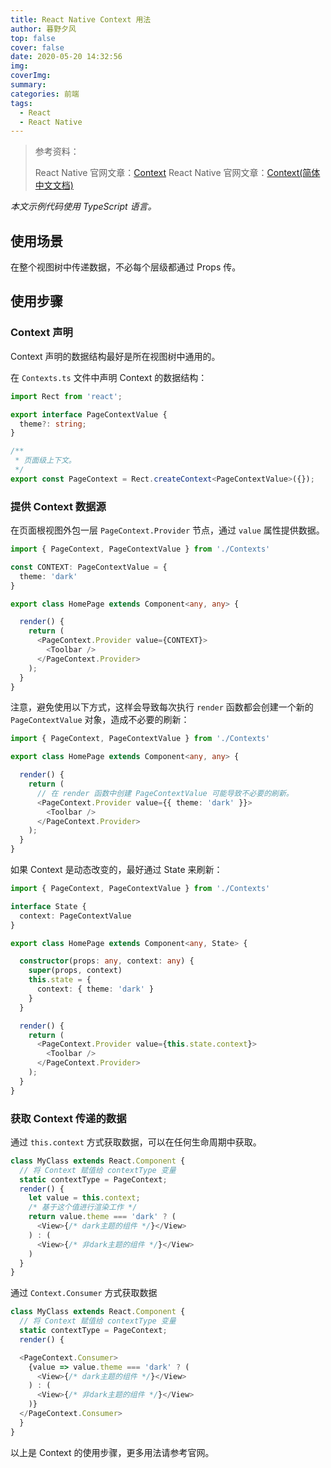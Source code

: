 ```yaml
---
title: React Native Context 用法
author: 暮野夕风
top: false
cover: false
date: 2020-05-20 14:32:56
img:
coverImg:
summary:
categories: 前端
tags:
  - React
  - React Native
---
```


> 参考资料：
>
> React Native 官网文章：[Context](https://reactjs.org/docs/context.html)
> React Native 官网文章：[Context(简体中文文档)](https://zh-hans.reactjs.org/docs/context.html)

_本文示例代码使用 TypeScript 语言。_

## 使用场景

在整个视图树中传递数据，不必每个层级都通过 Props 传。

## 使用步骤

### Context 声明

Context 声明的数据结构最好是所在视图树中通用的。

在 `Contexts.ts` 文件中声明 Context 的数据结构：

```typescript
import Rect from 'react';

export interface PageContextValue {
  theme?: string;
}

/**
 * 页面级上下文。
 */
export const PageContext = Rect.createContext<PageContextValue>({});
```

### 提供 Context 数据源

在页面根视图外包一层 `PageContext.Provider` 节点，通过 `value` 属性提供数据。

```typescript
import { PageContext, PageContextValue } from './Contexts'

const CONTEXT: PageContextValue = {
  theme: 'dark'
}

export class HomePage extends Component<any, any> {

  render() {
    return (
      <PageContext.Provider value={CONTEXT}>
        <Toolbar />
      </PageContext.Provider>
    );
  }
}
```

注意，避免使用以下方式，这样会导致每次执行 `render` 函数都会创建一个新的 `PageContextValue` 对象，造成不必要的刷新：

```typescript
import { PageContext, PageContextValue } from './Contexts'

export class HomePage extends Component<any, any> {

  render() {
    return (
      // 在 render 函数中创建 PageContextValue 可能导致不必要的刷新。
      <PageContext.Provider value={{ theme: 'dark' }}>
        <Toolbar />
      </PageContext.Provider>
    );
  }
}
```

如果 Context 是动态改变的，最好通过 State 来刷新：

```typescript
import { PageContext, PageContextValue } from './Contexts'

interface State {
  context: PageContextValue
}

export class HomePage extends Component<any, State> {

  constructor(props: any, context: any) {
    super(props, context)
    this.state = {
      context: { theme: 'dark' }
    }
  }

  render() {
    return (
      <PageContext.Provider value={this.state.context}>
        <Toolbar />
      </PageContext.Provider>
    );
  }
}
```

### 获取 Context 传递的数据

通过 `this.context` 方式获取数据，可以在任何生命周期中获取。

```typescript
class MyClass extends React.Component {
  // 将 Context 赋值给 contextType 变量
  static contextType = PageContext;
  render() {
    let value = this.context;
    /* 基于这个值进行渲染工作 */
    return value.theme === 'dark' ? (
      <View>{/* dark主题的组件 */}</View>
    ) : (
      <View>{/* 非dark主题的组件 */}</View>
    )
  }
}
```

通过 `Context.Consumer` 方式获取数据

```typescript
class MyClass extends React.Component {
  // 将 Context 赋值给 contextType 变量
  static contextType = PageContext;
  render() {

  <PageContext.Consumer>
    {value => value.theme === 'dark' ? (
      <View>{/* dark主题的组件 */}</View>
    ) : (
      <View>{/* 非dark主题的组件 */}</View>
    )}
  </PageContext.Consumer>
  }
}
```

以上是 Context 的使用步骤，更多用法请参考官网。
